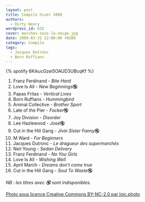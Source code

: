 ```yaml
---
layout: post
title: Compile hiver 2009
authors:
  - Dirty Henry
wordpress_id: 632
cover: marches-sous-la-neige.jpg
date: 2009-03-31 12:00:00 +0200
category: Compile
tags:
  - Jacques Dutronc
  - Born Ruffians
---
```


{% spotify 6KikucGzei5OAUD3UBcqKf %}

1. Franz Ferdinand - _Bite Hard_
1. Love Is All - *New Beginnings*🔇
1. Papas Fritas - _Vertical Lives_
1. Born Ruffians - _Hummingbird_
1. Animal Collective - _Brother Sport_
1. Late of the Pier - *Focker*🔇
1. Joy Division - _Disorder_
1. Lee Hazlewood - *José*🔇
1. Cut in the Hill Gang - *Jivin Sister Fanny*🔇
1. M Ward - _For Beginners_
1. Jacques Dutronc - _Le dragueur des supermarchés_
1. Neil Young - _Sedan Delivery_
1. Franz Ferdinand - _No You Girls_
1. Love Is All - _Wishing Well_
1. April March - _Dreams don’t come true_
1. Cut in the Hill Gang - *Soul To Waste*🔇

_NB : les titres avec 🔇 sont indisponibles._

[Photo sous licence Creative Commons BY-NC-2.0 par loic.photo](https://www.flickr.com/photos/loic-photo/4216042174/)
